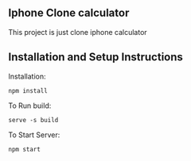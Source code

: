 ## Iphone Clone calculator

This project is just clone iphone calculator

## Installation and Setup Instructions

Installation:

`npm install`  

To Run build:  

`serve -s build`  

To Start Server:

`npm start`  